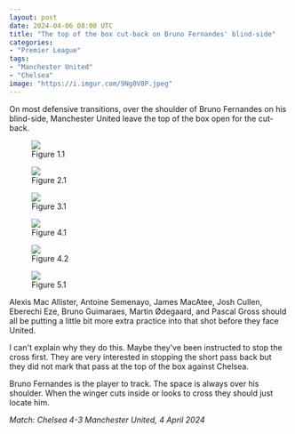 ```yaml
---
layout: post
date: 2024-04-06 08:00 UTC
title: "The top of the box cut-back on Bruno Fernandes' blind-side"
categories:
- "Premier League"
tags:
- "Manchester United"
- "Chelsea"
image: "https://i.imgur.com/9Ng0V0P.jpeg"
---
```


On most defensive transitions, over the shoulder of Bruno Fernandes on his blind-side, Manchester United leave the top of the box open for the cut-back. 

<!---more--->

<figure>
    <img src="https://i.imgur.com/6J2Re3K.jpeg">
    <figcaption>Figure 1.1</figcaption>
</figure> 

<figure>
    <img src="https://i.imgur.com/4hl1x14.jpeg">
    <figcaption>Figure 2.1</figcaption>
</figure> 

<figure>
    <img src="https://i.imgur.com/BUW2oVN.jpeg">
    <figcaption>Figure 3.1 </figcaption>
</figure> 

<figure>
    <img src="https://i.imgur.com/WmPOPWn.jpeg">
    <figcaption>Figure 4.1</figcaption>
</figure> 

<figure>
    <img src="https://i.imgur.com/9Ng0V0P.jpeg">
    <figcaption>Figure 4.2</figcaption>
</figure> 

<figure>
    <img src="https://i.imgur.com/yNzVHL9.jpeg">
    <figcaption>Figure 5.1 </figcaption>
</figure> 

Alexis Mac Allister, Antoine Semenayo, James MacAtee, Josh Cullen, Eberechi Eze, Bruno Guimaraes, Martin Ødegaard, and Pascal Gross should all be putting a little bit more extra practice into that shot before they face United. 

I can't explain why they do this. Maybe they've been instructed to stop the cross first. They are very interested in stopping the short pass back but they did not mark that pass at the top of the box against Chelsea. 

Bruno Fernandes is the player to track. The space is always over his shoulder. When the winger cuts inside or looks to cross they should just locate him. 

*Match: Chelsea 4-3 Manchester United, 4 April 2024*